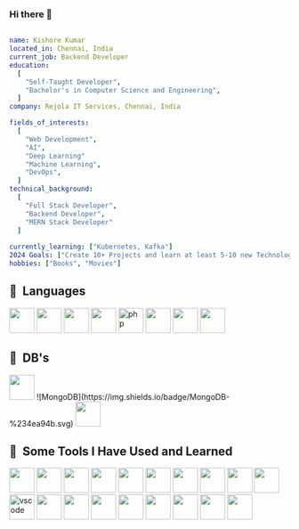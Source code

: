 ### Hi there 👋

```yaml

name: Kishore Kumar
located_in: Chennai, India
current_job: Backend Developer
education:
  [
    "Self-Taught Developer",
    "Bachelor's in Computer Science and Engineering",
  ]
company: Rejola IT Services, Chennai, India

fields_of_interests:
  [
    "Web Development",
    "AI",
    "Deep Learning"
    "Machine Learning",
    "DevOps",
  ]
technical_background:
  [
    "Full Stack Developer",
    "Backend Developer",
    "MERN Stack Developer"
  ]
  
currently_learning: ["Kubernetes, Kafka"]
2024 Goals: ["Create 10+ Projects and learn at least 5-10 new Technologies."]
hobbies: ["Books", "Movies"]

```

<h2> 🚀 &nbsp;Languages</h2>
<p align="left">
<img src="https://cdn.jsdelivr.net/gh/devicons/devicon/icons/javascript/javascript-original.svg" width="45" height="45"/>
<img src="https://cdn.jsdelivr.net/gh/devicons/devicon/icons/typescript/typescript-original.svg" width="45" height="45"/>
<img src="https://cdn.jsdelivr.net/gh/devicons/devicon/icons/java/java-original.svg" width="45" height="45"/>
<img src="https://cdn.jsdelivr.net/gh/devicons/devicon/icons/python/python-original.svg" width="45" height="45"/>
<img src="https://cdn.jsdelivr.net/gh/devicons/devicon/icons/php/php-original.svg" alt="php" width="45" height="45"/>
<img src="https://cdn.jsdelivr.net/gh/devicons/devicon/icons/c/c-original.svg" width="45" height="45"/>
<img src="https://cdn.jsdelivr.net/gh/devicons/devicon/icons/html5/html5-original.svg" width="45" height="45"/>
<img src="https://cdn.jsdelivr.net/gh/devicons/devicon/icons/jquery/jquery-original.svg" width="45" height="45"/>
</p>

<h2> 🚀 &nbsp;DB's</h2>
<p align="left">
<img src="https://cdn.jsdelivr.net/gh/devicons/devicon/icons/mysql/mysql-original.svg" width="45" height="45"/>
![MongoDB](https://img.shields.io/badge/MongoDB-%234ea94b.svg)
<img src="https://cdn.jsdelivr.net/gh/devicons/devicon/icons/postgresql/postgresql-original.svg" width="45" height="45"/>
</p>

<h2> 🚀 &nbsp;Some Tools I Have Used and Learned</h2>
<p align="left">
<img src="https://cdn.jsdelivr.net/gh/devicons/devicon/icons/nodejs/nodejs-original.svg" width="45" height="45"/>
<img src="https://cdn.jsdelivr.net/gh/devicons/devicon/icons/npm/npm-original-wordmark.svg" width="45" height="45"/>
<img src="https://cdn.jsdelivr.net/gh/devicons/devicon/icons/opencv/opencv-original.svg" width="45" height="45"/>
<img src="https://cdn.jsdelivr.net/gh/devicons/devicon/icons/anaconda/anaconda-original.svg" width="45" height="45"/>
<img src="https://cdn.jsdelivr.net/gh/devicons/devicon/icons/pandas/pandas-original.svg" width="45" height="45"/>
<img src="https://cdn.jsdelivr.net/gh/devicons/devicon/icons/css3/css3-original.svg" width="45" height="45"/>
<img src="https://cdn.jsdelivr.net/gh/devicons/devicon/icons/react/react-original.svg" width="45" height="45"/>
<img src="https://cdn.jsdelivr.net/gh/devicons/devicon/icons/redux/redux-original.svg" width="45" height="45"/>
<img src="https://cdn.jsdelivr.net/gh/devicons/devicon/icons/sequelize/sequelize-original.svg" width="45" height="45"/>
<img src="https://cdn.jsdelivr.net/gh/devicons/devicon/icons/redis/redis-original.svg" width="45" height="45"/>
<img src="https://cdn.jsdelivr.net/gh/devicons/devicon/icons/vscode/vscode-original.svg" alt="vscode" width="45" height="45"/>
<img src="https://cdn.jsdelivr.net/gh/devicons/devicon/icons/pycharm/pycharm-original.svg" width="45" height="45"/>
<img src="https://cdn.jsdelivr.net/gh/devicons/devicon/icons/docker/docker-original.svg" width="45" height="45"/>
<img src="https://cdn.jsdelivr.net/gh/devicons/devicon/icons/amazonwebservices/amazonwebservices-original.svg" width="45" height="45"/>
<img src="https://cdn.jsdelivr.net/gh/devicons/devicon/icons/filezilla/filezilla-plain.svg" width="45" height="45"/>
<img src="https://cdn.jsdelivr.net/gh/devicons/devicon/icons/putty/putty-original.svg" width="45" height="45"/>
<img src="https://cdn.jsdelivr.net/gh/devicons/devicon/icons/github/github-original.svg" width="45" height="45"/>
<img src="https://cdn.jsdelivr.net/gh/devicons/devicon/icons/linux/linux-original.svg" width="45" height="45"/>
<img src="https://cdn.jsdelivr.net/gh/devicons/devicon/icons/wordpress/wordpress-original.svg" width="45" height="45"/>  
</p>
